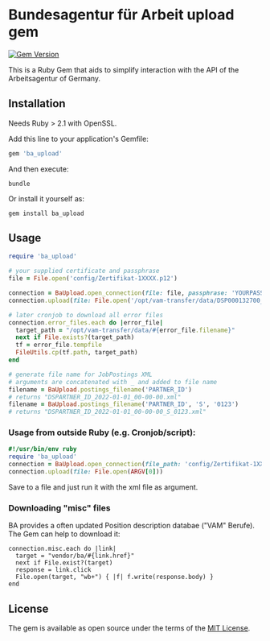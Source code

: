 # Bundesagentur für Arbeit upload gem

[![Gem Version](https://badge.fury.io/rb/ba_upload.svg)](https://badge.fury.io/rb/ba_upload)

This is a Ruby Gem that aids to simplify interaction with the API of the Arbeitsagentur of Germany.

## Installation

Needs Ruby > 2.1 with OpenSSL.

Add this line to your application's Gemfile:

```ruby
gem 'ba_upload'
```

And then execute:

```
bundle
```

Or install it yourself as:

```
gem install ba_upload
```

## Usage

```ruby
require 'ba_upload'

# your supplied certificate and passphrase
file = File.open('config/Zertifikat-1XXXX.p12')

connection = BaUpload.open_connection(file: file, passphrase: 'YOURPASSPHRASE')
connection.upload(file: File.open('/opt/vam-transfer/data/DSP000132700_2016-08-08_05-00-09.xml'))

# later cronjob to download all error files
connection.error_files.each do |error_file|
  target_path = "/opt/vam-transfer/data/#{error_file.filename}"
  next if File.exists?(target_path)
  tf = error_file.tempfile
  FileUtils.cp(tf.path, target_path)
end

# generate file name for JobPostings XML
# arguments are concatenated with _ and added to file name
filename = BaUpload.postings_filename('PARTNER_ID')
# returns "DSPARTNER_ID_2022-01-01_00-00-00.xml"
filename = BaUpload.postings_filename('PARTNER_ID', 'S', '0123')
# returns "DSPARTNER_ID_2022-01-01_00-00-00_S_0123.xml"

```

### Usage from outside Ruby (e.g. Cronjob/script):

```ruby
#!/usr/bin/env ruby
require 'ba_upload'
connection = BaUpload.open_connection(file_path: 'config/Zertifikat-1XXXX.p12', passphrase: 'YOURPASSPHRASE')
connection.upload(file: File.open(ARGV[0]))
```

Save to a file and just run it with the xml file as argument.

### Downloading "misc" files

BA provides a often updated Position description databae ("VAM" Berufe). The Gem can help to download it:

```
connection.misc.each do |link|
  target = "vendor/ba/#{link.href}"
  next if File.exist?(target)
  response = link.click
  File.open(target, "wb+") { |f| f.write(response.body) }
end
```

## License

The gem is available as open source under the terms of the [MIT License](http://opensource.org/licenses/MIT).
